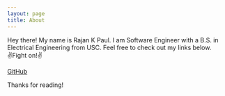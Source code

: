 ```yaml
---
layout: page
title: About
---
```


<p class="message">
  Hey there! My name is Rajan K Paul. I am Software Engineer with a B.S. in Electrical Engineering from USC. Feel free to check out my links below.<br/>
✌️Fight on!✌️
</p>

[GitHub](https://github.com/rajankpaul)<br/>

Thanks for reading!
